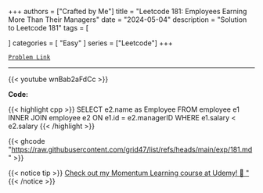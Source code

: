 
+++
authors = ["Crafted by Me"]
title = "Leetcode 181: Employees Earning More Than Their Managers"
date = "2024-05-04"
description = "Solution to Leetcode 181"
tags = [
    
]
categories = [
    "Easy"
]
series = ["Leetcode"]
+++



[`Problem Link`](https://leetcode.com/problems/employees-earning-more-than-their-managers/description/)

---

{{< youtube wnBab2aFdCc >}}

**Code:**

{{< highlight cpp >}}
SELECT e2.name as Employee
FROM employee e1
INNER JOIN employee e2 ON e1.id = e2.managerID
WHERE e1.salary < e2.salary
{{< /highlight >}}

{{< ghcode "https://raw.githubusercontent.com/grid47/list/refs/heads/main/exp/181.md" >}}

{{< notice tip >}}
[Check out my Momentum Learning course at Udemy! 🚀 "](https://www.udemy.com/course/blind-75-the-data-structures-and-algorithms-essentials/)
{{< /notice >}}

